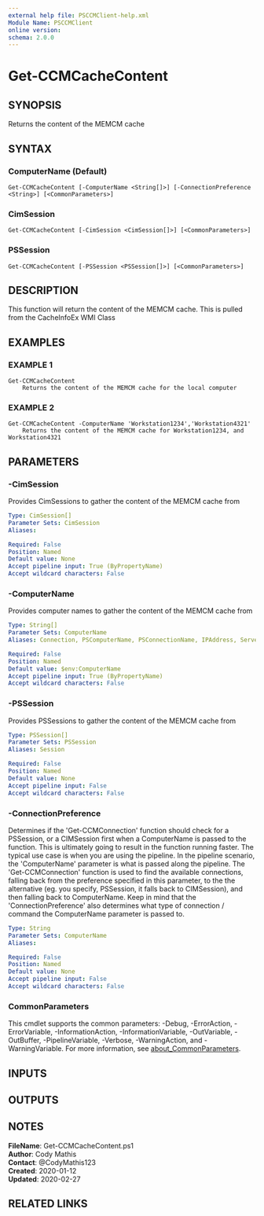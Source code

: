 ```yaml
---
external help file: PSCCMClient-help.xml
Module Name: PSCCMClient
online version:
schema: 2.0.0
---
```


# Get-CCMCacheContent

## SYNOPSIS
Returns the content of the MEMCM cache

## SYNTAX

### ComputerName (Default)
```
Get-CCMCacheContent [-ComputerName <String[]>] [-ConnectionPreference <String>] [<CommonParameters>]
```

### CimSession
```
Get-CCMCacheContent [-CimSession <CimSession[]>] [<CommonParameters>]
```

### PSSession
```
Get-CCMCacheContent [-PSSession <PSSession[]>] [<CommonParameters>]
```

## DESCRIPTION
This function will return the content of the MEMCM cache.
This is pulled from the CacheInfoEx WMI Class

## EXAMPLES

### EXAMPLE 1
```
Get-CCMCacheContent
    Returns the content of the MEMCM cache for the local computer
```

### EXAMPLE 2
```
Get-CCMCacheContent -ComputerName 'Workstation1234','Workstation4321'
    Returns the content of the MEMCM cache for Workstation1234, and Workstation4321
```

## PARAMETERS

### -CimSession
Provides CimSessions to gather the content of the MEMCM cache from

```yaml
Type: CimSession[]
Parameter Sets: CimSession
Aliases:

Required: False
Position: Named
Default value: None
Accept pipeline input: True (ByPropertyName)
Accept wildcard characters: False
```

### -ComputerName
Provides computer names to gather the content of the MEMCM cache from

```yaml
Type: String[]
Parameter Sets: ComputerName
Aliases: Connection, PSComputerName, PSConnectionName, IPAddress, ServerName, HostName, DNSHostName

Required: False
Position: Named
Default value: $env:ComputerName
Accept pipeline input: True (ByPropertyName)
Accept wildcard characters: False
```

### -PSSession
Provides PSSessions to gather the content of the MEMCM cache from

```yaml
Type: PSSession[]
Parameter Sets: PSSession
Aliases: Session

Required: False
Position: Named
Default value: None
Accept pipeline input: False
Accept wildcard characters: False
```

### -ConnectionPreference
Determines if the 'Get-CCMConnection' function should check for a PSSession, or a CIMSession first when a ComputerName
is passed to the function.
This is ultimately going to result in the function running faster.
The typical use case is
when you are using the pipeline.
In the pipeline scenario, the 'ComputerName' parameter is what is passed along the 
pipeline.
The 'Get-CCMConnection' function is used to find the available connections, falling back from the preference
specified in this parameter, to the the alternative (eg.
you specify, PSSession, it falls back to CIMSession), and then 
falling back to ComputerName.
Keep in mind that the 'ConnectionPreference' also determines what type of connection / command
the ComputerName parameter is passed to.

```yaml
Type: String
Parameter Sets: ComputerName
Aliases:

Required: False
Position: Named
Default value: None
Accept pipeline input: False
Accept wildcard characters: False
```

### CommonParameters

This cmdlet supports the common parameters: -Debug, -ErrorAction, -ErrorVariable, -InformationAction, -InformationVariable, -OutVariable, -OutBuffer, -PipelineVariable, -Verbose, -WarningAction, and -WarningVariable. For more information, see [about_CommonParameters](http://go.microsoft.com/fwlink/?LinkID=113216).

## INPUTS

## OUTPUTS

## NOTES

**FileName**:    Get-CCMCacheContent.ps1  
**Author**:      Cody Mathis  
**Contact**:     @CodyMathis123  
**Created**:     2020-01-12  
**Updated**:     2020-02-27  

## RELATED LINKS
